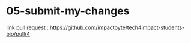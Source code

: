 # 05-submit-my-changes


link pull request : https://github.com/impactbyte/tech4impact-students-bio/pull/4


